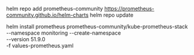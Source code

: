 helm repo add prometheus-community https://prometheus-community.github.io/helm-charts
helm repo update

helm install prometheus prometheus-community/kube-prometheus-stack \
  --namespace monitoring --create-namespace \
  --version 51.9.0 \
  -f values-prometheus.yaml
